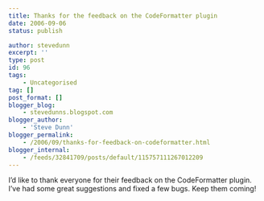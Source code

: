 ```yaml
---
title: Thanks for the feedback on the CodeFormatter plugin
date: 2006-09-06
status: publish

author: stevedunn
excerpt: ''
type: post
id: 96
tags:
    - Uncategorised
tag: []
post_format: []
blogger_blog:
    - stevedunns.blogspot.com
blogger_author:
    - 'Steve Dunn'
blogger_permalink:
    - /2006/09/thanks-for-feedback-on-codeformatter.html
blogger_internal:
    - /feeds/32841709/posts/default/115757111267012209
---
```

I’d like to thank everyone for their feedback on the CodeFormatter plugin. I’ve had some great suggestions and fixed a few bugs. Keep them coming!